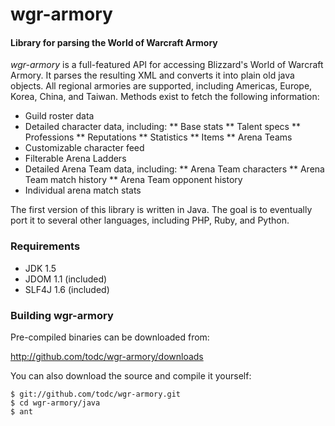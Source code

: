 # wgr-armory #

#### Library for parsing the World of Warcraft Armory ####

*wgr-armory* is a full-featured API for accessing Blizzard's World of Warcraft Armory. It parses the resulting XML and
converts it into plain old java objects. All regional armories are supported, including Americas, Europe, Korea, China,
and Taiwan. Methods exist to fetch the following information:

* Guild roster data
* Detailed character data, including:
** Base stats
** Talent specs
** Professions
** Reputations
** Statistics
** Items
** Arena Teams
* Customizable character feed
* Filterable Arena Ladders
* Detailed Arena Team data, including:
** Arena Team characters
** Arena Team match history
** Arena Team opponent history
* Individual arena match stats

The first version of this library is written in Java. The goal is to eventually port it to several other languages,
including PHP, Ruby, and Python. 


### Requirements ###

* JDK 1.5
* JDOM 1.1 (included)
* SLF4J 1.6 (included)


### Building wgr-armory ###

Pre-compiled binaries can be downloaded from:

http://github.com/todc/wgr-armory/downloads

You can also download the source and compile it yourself:

    $ git://github.com/todc/wgr-armory.git
    $ cd wgr-armory/java
    $ ant

